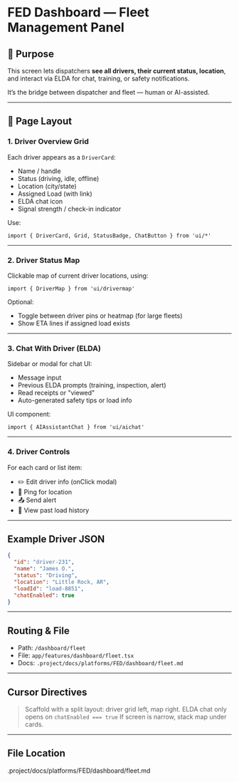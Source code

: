 # FED Dashboard — Fleet Management Panel

## 🚛 Purpose

This screen lets dispatchers **see all drivers, their current status, location**, and interact via ELDA for chat, training, or safety notifications.

It’s the bridge between dispatcher and fleet — human or AI-assisted.

---

## 🧱 Page Layout

### 1. Driver Overview Grid

Each driver appears as a `DriverCard`:

- Name / handle
- Status (driving, idle, offline)
- Location (city/state)
- Assigned Load (with link)
- ELDA chat icon
- Signal strength / check-in indicator

Use:
```tsx
import { DriverCard, Grid, StatusBadge, ChatButton } from 'ui/*'
````

---

### 2. Driver Status Map

Clickable map of current driver locations, using:

```tsx
import { DriverMap } from 'ui/drivermap'
```

Optional:

* Toggle between driver pins or heatmap (for large fleets)
* Show ETA lines if assigned load exists

---

### 3. Chat With Driver (ELDA)

Sidebar or modal for chat UI:

* Message input
* Previous ELDA prompts (training, inspection, alert)
* Read receipts or "viewed"
* Auto-generated safety tips or load info

UI component:

```tsx
import { AIAssistantChat } from 'ui/aichat'
```

---

### 4. Driver Controls

For each card or list item:

* ✏️ Edit driver info (onClick modal)
* 📍 Ping for location
* 📤 Send alert
* 📄 View past load history

---

## Example Driver JSON

```json
{
  "id": "driver-231",
  "name": "James O.",
  "status": "Driving",
  "location": "Little Rock, AR",
  "loadId": "load-8851",
  "chatEnabled": true
}
```

---

## Routing & File

* Path: `/dashboard/fleet`
* File: `app/features/dashboard/fleet.tsx`
* Docs: `.project/docs/platforms/FED/dashboard/fleet.md`

---

## Cursor Directives

> Scaffold with a split layout: driver grid left, map right.
> ELDA chat only opens on `chatEnabled === true`
> If screen is narrow, stack map under cards.

---

## File Location
.project/docs/platforms/FED/dashboard/fleet.md
